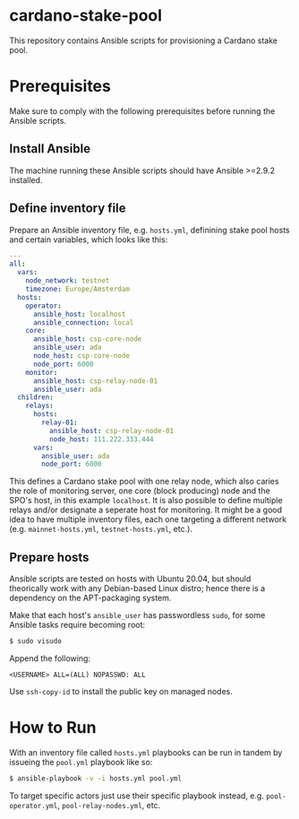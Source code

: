 # cardano-stake-pool
This repository contains Ansible scripts for provisioning a Cardano stake pool.

# Prerequisites
Make sure to comply with the following prerequisites before running the Ansible scripts.

## Install Ansible
The machine running these Ansible scripts should have Ansible >=2.9.2 installed.

## Define inventory file
Prepare an Ansible inventory file, e.g. `hosts.yml`, definining stake pool hosts and certain variables, which looks like this:

```yaml
---
all:
  vars:
    node_network: testnet
    timezone: Europe/Amsterdam
  hosts:
    operator:
      ansible_host: localhost
      ansible_connection: local
    core:
      ansible_host: csp-core-node
      ansible_user: ada
      node_host: csp-core-node
      node_port: 6000
    monitor:
      ansible_host: csp-relay-node-01
      ansible_user: ada
  children:
    relays:
      hosts:
        relay-01:
          ansible_host: csp-relay-node-01
          node_host: 111.222.333.444
      vars:
        ansible_user: ada
        node_port: 6000
```

This defines a Cardano stake pool with one relay node, which also caries the role of monitoring server, one core (block producing) node and the SPO's host, in this example `localhost`. It is also possible to define multiple relays and/or designate a seperate host for monitoring. It might be a good idea to have multiple inventory files, each one targeting a different network (e.g. `mainnet-hosts.yml`, `testnet-hosts.yml`, etc.).

## Prepare hosts
Ansible scripts are tested on hosts with Ubuntu 20.04, but should theorically work with any Debian-based Linux distro; hence there is a dependency on the APT-packaging system.

Make that each host's `ansible_user` has passwordless `sudo`, for some Ansible tasks require becoming root:

```bash
$ sudo visudo
```

Append the following:

```
<USERNAME> ALL=(ALL) NOPASSWD: ALL
```

Use `ssh-copy-id` to install the public key on managed nodes.

# How to Run
With an inventory file called `hosts.yml` playbooks can be run in tandem by issueing the `pool.yml` playbook like so:

```bash
$ ansible-playbook -v -i hosts.yml pool.yml
```
To target specific actors just use their specific playbook instead, e.g. `pool-operator.yml`, `pool-relay-nodes.yml`, etc.